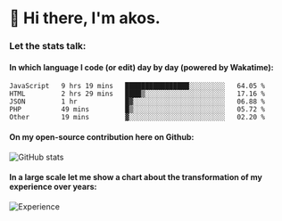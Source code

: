 # 👋 Hi there, I'm akos. 


### Let the stats talk:


#### In which language I code (or edit) day by day (powered by Wakatime): 

<!--START_SECTION:waka-->

```text
JavaScript   9 hrs 19 mins   ████████████████░░░░░░░░░   64.05 %
HTML         2 hrs 29 mins   ████▒░░░░░░░░░░░░░░░░░░░░   17.16 %
JSON         1 hr            █▓░░░░░░░░░░░░░░░░░░░░░░░   06.88 %
PHP          49 mins         █▒░░░░░░░░░░░░░░░░░░░░░░░   05.72 %
Other        19 mins         ▓░░░░░░░░░░░░░░░░░░░░░░░░   02.20 %
```

<!--END_SECTION:waka-->

#### On my open-source contribution here on Github:
 
![GitHub stats](https://github-readme-stats.vercel.app/api?username=akosbalasko)

#### In a large scale let me show a chart about the transformation of my experience over years:   

![Experience](https://cr-skills-chart-widget.azurewebsites.net/api/api?username=akosbalasko)
